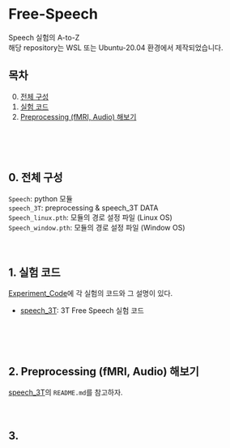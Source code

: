 # Free-Speech
Speech 실험의 A-to-Z\
해당 repository는 WSL 또는 Ubuntu-20.04 환경에서 제작되었습니다. 
<br/>

## 목차
0. [전체 구성](##-0.-전체-구성)
1. [실험 코드](##-1.-실험-코드)
2. [Preprocessing (fMRI, Audio) 해보기](##-2.-Preprocessing-(fMRI,-Audio)-해보기)

<br/>
<br/>
<br/>

## 0. 전체 구성
`Speech`: python 모듈\
`speech_3T`: preprocessing & speech_3T DATA\
`Speech_linux.pth`: 모듈의 경로 설정 파일 (Linux OS)\
`Speech_window.pth`: 모듈의 경로 설정 파일 (Window OS)
<br/>
<br/>
<br/>

## 1. 실험 코드
[Experiment_Code](Experiment_Code)에 각 실험의 코드와 그 설명이 있다.
- [speech_3T](Experiment_Code/speech_3T): 3T Free Speech 실험 코드
<br/>
<br/>
<br/>

## 2. Preprocessing (fMRI, Audio) 해보기
[speech_3T](speech_3T)의 `README.md`를 참고하자.
<br/>
<br/>
<br/>

## 3. 